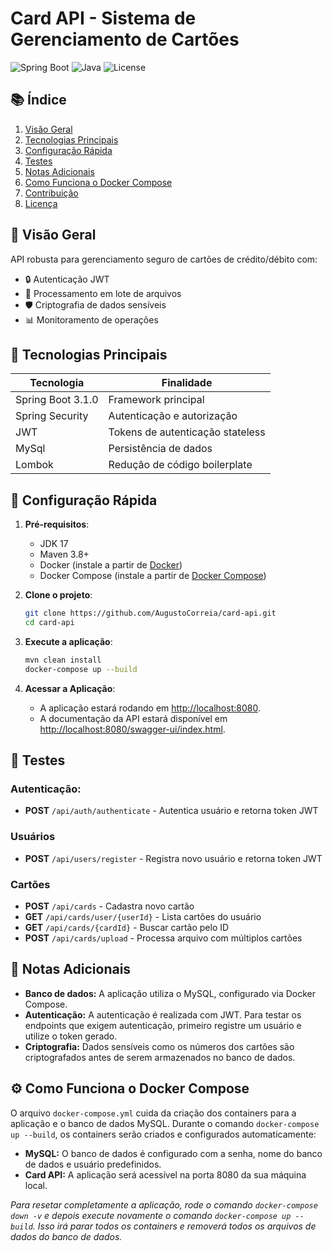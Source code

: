 # Card API - Sistema de Gerenciamento de Cartões

![Spring Boot](https://img.shields.io/badge/Spring_Boot-3.1.0-green.svg)
![Java](https://img.shields.io/badge/Java-17-blue.svg)
![License](https://img.shields.io/badge/License-MIT-yellow.svg)

## 📚 Índice

1. [Visão Geral](#-visão-geral)
2. [Tecnologias Principais](#-tecnologias-principais)
3. [Configuração Rápida](#-configuração-rápida)
4. [Testes](#-testes)
5. [Notas Adicionais](#-notas-adicionais)
6. [Como Funciona o Docker Compose](#️-como-funciona-o-docker-compose)
7. [Contribuição](#-contribuição)
8. [Licença](#-licença)

## 📌 Visão Geral

API robusta para gerenciamento seguro de cartões de crédito/débito com:

- 🔒 Autenticação JWT
- 📁 Processamento em lote de arquivos
- 🛡️ Criptografia de dados sensíveis
- 📊 Monitoramento de operações

## 🚀 Tecnologias Principais

| Tecnologia        | Finalidade                          |
|-------------------|-------------------------------------|
| Spring Boot 3.1.0 | Framework principal                 |
| Spring Security   | Autenticação e autorização          |
| JWT               | Tokens de autenticação stateless    |
| MySql             | Persistência de dados               |
| Lombok            | Redução de código boilerplate       |

## 🔧 Configuração Rápida

1. **Pré-requisitos**:
    - JDK 17
    - Maven 3.8+
    - Docker (instale a partir de [Docker](https://docs.docker.com/get-docker/))
    - Docker Compose (instale a partir de [Docker Compose](https://docs.docker.com/compose/install/))

2. **Clone o projeto**:
   ```bash
   git clone https://github.com/AugustoCorreia/card-api.git
   cd card-api
   ```

3. **Execute a aplicação**:
   ```bash
   mvn clean install
   docker-compose up --build
   ```

4. **Acessar a Aplicação**:

   - A aplicação estará rodando em [http://localhost:8080](http://localhost:8080).
   - A documentação da API estará disponível em [http://localhost:8080/swagger-ui/index.html](http://localhost:8080/swagger-ui/index.html).

## 🧪 Testes

### Autenticação:
- **POST** `/api/auth/authenticate` - Autentica usuário e retorna token JWT

### Usuários
- **POST** `/api/users/register` - Registra novo usuário e retorna token JWT

### Cartões
- **POST** `/api/cards` - Cadastra novo cartão
- **GET** `/api/cards/user/{userId}` - Lista cartões do usuário
- **GET** `/api/cards/{cardId}` - Buscar cartão pelo ID 
- **POST** `/api/cards/upload` - Processa arquivo com múltiplos cartões

## 📝 Notas Adicionais
- **Banco de dados:** A aplicação utiliza o MySQL, configurado via Docker Compose.
- **Autenticação:** A autenticação é realizada com JWT. Para testar os endpoints que exigem autenticação, primeiro registre um usuário e utilize o token gerado.
- **Criptografia:** Dados sensíveis como os números dos cartões são criptografados antes de serem armazenados no banco de dados.

## ⚙️ Como Funciona o Docker Compose
O arquivo `docker-compose.yml` cuida da criação dos containers para a aplicação e o banco de dados MySQL. Durante o comando `docker-compose up --build`, os containers serão criados e configurados automaticamente:
- **MySQL:** O banco de dados é configurado com a senha, nome do banco de dados e usuário predefinidos.
- **Card API:** A aplicação será acessível na porta 8080 da sua máquina local.

_Para resetar completamente a aplicação, rode o comando `docker-compose down -v` e depois execute novamente o comando `docker-compose up --build`. Isso irá parar todos os containers e removerá todos os arquivos de dados do banco de dados._

